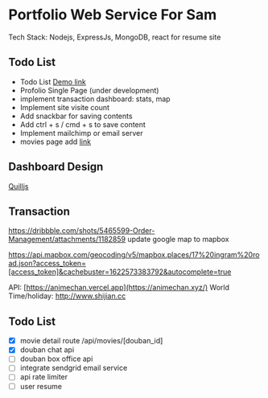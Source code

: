 # Portfolio Web Service For Sam

Tech Stack: Nodejs, ExpressJs, MongoDB, react for resume site

## Todo List

* Todo List [Demo link](https://samliweisen.onrender.com/#/todo)
* Profolio Single Page (under development)
* implement transaction dashboard: stats, map
* Implement site visite count
* Add snackbar for saving contents
* Add ctrl + s / cmd + s to save content
* Implement mailchimp or email server
* movies page add [link](https://piaofang.maoyan.com/dashboard-ajax/movie)

## Dashboard Design
[Quilljs](https://quilljs.com)

## Transaction
https://dribbble.com/shots/5465599-Order-Management/attachments/1182859
update google map to mapbox

https://api.mapbox.com/geocoding/v5/mapbox.places/17%20ingram%20road.json?access_token=[access_token]&cachebuster=1622573383792&autocomplete=true


API: [https://animechan.vercel.app](https://animechan.xyz/)
World Time/holiday: http://www.shijian.cc

## Todo List
- [x] movie detail route /api/movies/[douban_id]
- [x] douban chat api
- [ ] douban box office api
- [ ] integrate sendgrid email service
- [ ] api rate limiter
- [ ] user resume